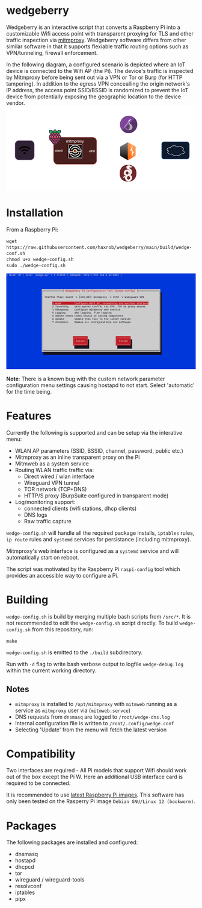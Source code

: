 # wedgeberry
Wedgeberry is an interactive script that converts a Raspberry Pi into a customizable Wifi access point with transparent proxying for TLS and other traffic inspection via [mitmproxy](https://mitmproxy.org/). 
Wedgeberry software differs from other similar software in that it supports flexiable traffic routing options such as VPN/tunneling, firewall enforcement. 

In the following diagram, a configured scenario is depicted where an IoT device is connected to the Wifi AP (the Pi). The device's traffic is inspected by Mitmproxy before being sent out via a VPN or Tor or Burp (for HTTP tampering). In addition to the egress VPN concealling the origin network's IP address, the access point SSID/BSSID is randomized to prevent the IoT device from potentially exposing the geographic location to the device vendor. 
![wedge-diagram](/images/connectivity.png)

# Installation

From a Raspberry Pi:
```
wget https://raw.githubusercontent.com/haxrob/wedgeberry/main/build/wedge-conf.sh
chmod u+x wedge-config.sh
sudo ./wedge-config.sh
```
![wedge-config](/images/wedgemenu.png)

**Note**: There is a known bug with the custom network parameter configuration menu settings causing hostapd to not start. Select 'automatic' for the time being.
# Features

Currently the following is supported and can be setup via the interative menu: 

* WLAN AP parameters (SSID, BSSID, channel, password, public etc.) 
* Mitmproxy as an inline transparent proxy on the Pi 
* Mitmweb as a system service
* Routing WLAN traffic traffic via:
    * Direct wired / wlan interface
    * Wireguard VPN tunnel
    * TOR network (TCP+DNS) 
    * HTTP/S proxy (BurpSuite configured in transparent mode)
* Log/monitoring support: 
    * connected clients (wifi stations, dhcp clients) 
    * DNS logs
    * Raw traffic capture

`wedge-config.sh` will handle all the required package installs, `iptables` rules, `ip route` rules and `systemd` services for persistance (including mitmproxy).

Mitmproxy's web interface is configured as a `systemd` service and will automatically start on reboot.

The script was motivated by the Raspberry Pi `raspi-config` tool which provides an accessible way to configure a Pi. 

# Building
`wedge-config.sh` is build by merging multiple bash scripts from `/src/*`. It is not recommended to edit the `wedge-config.sh` script directly. 
To build `wedge-config.sh` from this repository, run:
```
make
```
`wedge-config.sh` is emitted to the `./build` subdirectory.

Run with `-d` flag to write bash verbose output to logfile `wedge-debug.log` within the current working directory.

## Notes
- `mitmproxy` is installed to `/opt/mitmproxy` with `mitmweb` running as a service as `mitmproxy` user via (`mitmweb.servce`)
- DNS requests from `dnsmasq` are logged to `/root/wedge-dns.log`
- Internal configuration file is written to `/root/.config/wedge.conf`
- Selecting 'Update' from the menu will fetch the latest version

# Compatibility

Two interfaces are required - All Pi models that support Wifi should work out of the box except the Pi W. Here an additional USB interface card is required to be connected.

It is recommended to use [latest Raspberry Pi images](https://www.raspberrypi.com/software/operating-systems/). This software has only been tested on the Rasperry Pi image `Debian GNU/Linux 12 (bookworm)`.

# Packages

The following packages are installed and configured:
- dnsmasq 
- hostapd
- dhcpcd
- tor
- wireguard / wireguard-tools
- resolvconf 
- iptables
- pipx
